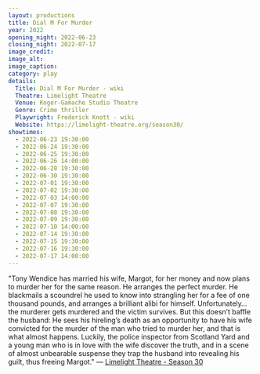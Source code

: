 ```yaml
---
layout: productions
title: Dial M For Murder
year: 2022
opening_night: 2022-06-23
closing_night: 2022-07-17
image_credit: 
image_alt:
image_caption:
category: play
details: 
  Title: Dial M For Murder - wiki
  Theatre: Limelight Theatre
  Venue: Koger-Gamache Studio Theatre
  Genre: Crime thriller
  Playwright: Frederick Knott - wiki
  Website: https://limelight-theatre.org/season30/
showtimes: 
  - 2022-06-23 19:30:00
  - 2022-06-24 19:30:00
  - 2022-06-25 19:30:00
  - 2022-06-26 14:00:00
  - 2022-06-28 19:30:00
  - 2022-06-30 19:30:00
  - 2022-07-01 19:30:00
  - 2022-07-02 19:30:00
  - 2022-07-03 14:00:00
  - 2022-07-07 19:30:00
  - 2022-07-08 19:30:00
  - 2022-07-09 19:30:00
  - 2022-07-10 14:00:00
  - 2022-07-14 19:30:00
  - 2022-07-15 19:30:00
  - 2022-07-16 19:30:00
  - 2022-07-17 14:00:00
---
```

"Tony Wendice has married his wife, Margot, for her money and now plans to murder her for the same reason. He arranges the perfect murder. He blackmails a scoundrel he used to know into strangling her for a fee of one thousand pounds, and arranges a brilliant alibi for himself. Unfortunately…the murderer gets murdered and the victim survives. But this doesn’t baffle the husband: He sees his hireling’s death as an opportunity to have his wife convicted for the murder of the man who tried to murder her, and that is what almost happens. Luckily, the police inspector from Scotland Yard and a young man who is in love with the wife discover the truth, and in a scene of almost unbearable suspense they trap the husband into revealing his guilt, thus freeing Margot." — [Limelight Theatre -  Season 30](https://limelight-theatre.org/season30/)
